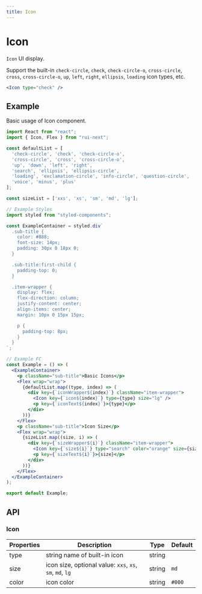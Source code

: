 ```yaml
---
title: Icon
---
```


# Icon

`Icon` UI display.

Support the built-in `check-circle`, `check`, `check-circle-o`, `cross-circle`, `cross`, `cross-circle-o`, `up`, `left`, `right`, `ellipsis`, `loading` icon types, etc.

```jsx
<Icon type="check" />
```

## Example

Basic usage of Icon component.

```jsx live=local
import React from "react";
import { Icon, Flex } from "rui-next";

const defaultList = [
  'check-circle', 'check', 'check-circle-o',
  'cross-circle', 'cross', 'cross-circle-o',
  'up', 'down', 'left', 'right',
  'search', 'ellipsis', 'ellipsis-circle',
  'loading', 'exclamation-circle', 'info-circle', 'question-circle',
  'voice', 'minus', 'plus' 
];

const sizeList = ['xxs', 'xs', 'sm', 'md', 'lg'];

// Example Styles
import styled from "styled-components";

const ExampleContainer = styled.div`
  .sub-title {
    color: #888;
    font-size: 14px;
    padding: 30px 0 18px 0;
  }

  .sub-title:first-child {
    padding-top: 0;
  }

  .item-wrapper {
    display: flex;
    flex-direction: column;
    justify-content: center;
    align-items: center;
    margin: 10px 0 15px 15px;

    p {
      padding-top: 8px;
    }
  }
`;

// Example FC
const Example = () => (
  <ExampleContainer>
    <p className="sub-title">Basic Icons</p>
    <Flex wrap="wrap">
      {defaultList.map((type, index) => (
        <div key={`iconWrapper${index}`} className="item-wrapper">
          <Icon key={`icon${index}`} type={type} size="lg" />
          <p key={`iconText${index}`}>{type}</p>
        </div>
      ))}
    </Flex>
    <p className="sub-title">Icon Size</p>
    <Flex wrap="wrap">
      {sizeList.map((size, i) => (
        <div key={`sizeWrapper${i}`} className="item-wrapper">
          <Icon key={`size${i}`} type="search" color="orange" size={size} />
          <p key={`sizeText${i}`}>{size}</p>
        </div>
      ))}
    </Flex>
  </ExampleContainer>
);

export default Example;
```

## API

### Icon

Properties | Description | Type | Default
-----------|-------------|------|--------
| type | string name of built-in icon | string | |
| size | icon size, optional value: `xxs`, `xs`, `sm`, `md`, `lg` | string | `md` |
| color | icon color | string | `#000` |
